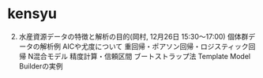 # kensyu

2. 水産資源データの特徴と解析の目的(岡村, 12月26日 15:30～17:00)
個体群データの解析例
AICや尤度について
重回帰・ポアソン回帰・ロジスティック回帰
N混合モデル
精度計算・信頼区間
ブートストラップ法
Template Model Builderの実例
